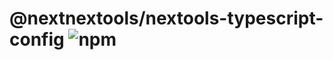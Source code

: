# @nextnextools/nextools-typescript-config ![npm](https://flat.badgen.net/npm/v/@nextnextools/nextools-typescript-config)

